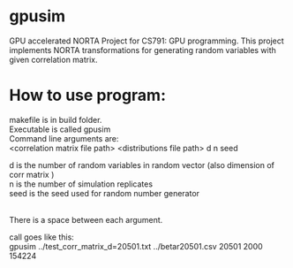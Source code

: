 # gpusim
GPU accelerated NORTA
Project for CS791: GPU programming. 
This project implements NORTA transformations for generating random variables with given correlation matrix.


# How to use program:
makefile is in build folder. <br />
Executable is called gpusim <br />
Command line arguments are: <br />
                  \<correlation matrix file path> \<distributions file path> d n seed

d is the number of random variables in random vector (also dimension of corr matrix ) <br />
n is the number of simulation replicates <br />
seed is the seed used for random number generator<br />

<br /> There is a space between each argument.

call goes like this: <br />
       gpusim ../test_corr_matrix_d=20501.txt ../betar20501.csv 20501 2000 154224


